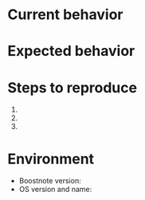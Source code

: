 # Current behavior

<!--
Let us know what is currently happening.

Please include some **screenshots** with the **developer tools** open (console tab) when you report a bug.

If your issue is regarding the new Boost Note.next, please open an issue in the new repo 👉 https://github.com/BoostIO/BoostNote.next/issues.
-->

# Expected behavior

<!--
Let us know what you think should happen.
-->

# Steps to reproduce

<!--
Please be thorough, issues we can reproduce are easier to fix.
-->

1.
2.
3.

# Environment

- Boostnote version: <!-- 0.x.x -->
- OS version and name: <!-- Windows 10 / Ubuntu 18.04 / etc -->

<!--
Love Boostnote? Please consider supporting us on IssueHunt:
👉  https://issuehunt.io/repos/53266139
-->
